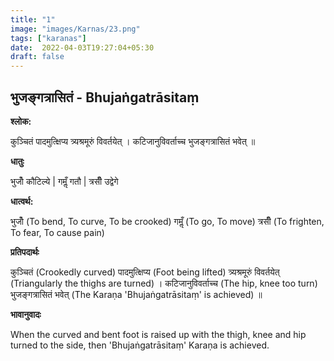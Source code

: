 ```yaml
---
title: "1"
image: "images/Karnas/23.png"
tags: ["karanas"]
date:  2022-04-03T19:27:04+05:30
draft: false
---
```


## भुजङ्गत्रासितं - Bhujaṅgatrāsitaṃ

**श्लोक:**


कुञ्चितं पादमुत्क्षिप्य त्र्यश्रमूरुं विवर्तयेत् । कटिजानुविवर्ताच्च भुजङ्गत्रासितं भवेत् ॥


**धातुः**



भुजोँ कौटिल्ये |
गमॢँ गतौ |
त्रसीँ उद्वेगे

**धात्वर्थ:**


भुजोँ (To bend, To curve, To be crooked)
गमॢँ (To go, To move)
त्रसीँ (To frighten, To fear, To cause pain)


**प्रतिपदार्थः**


कुञ्चितं (Crookedly curved) पादमुत्क्षिप्य (Foot being lifted) त्र्यश्रमूरुं विवर्तयेत् (Triangularly the thighs are turned) । कटिजानुविवर्ताच्च (The hip, knee too turn) भुजङ्गत्रासितं भवेत् (The Karaṇa 'Bhujaṅgatrāsitaṃ' is achieved) ॥


**भावानुवादः**


When the curved and bent foot is raised up with the thigh, knee and hip turned to the side, then 'Bhujaṅgatrāsitaṃ' Karaṇa is achieved.
